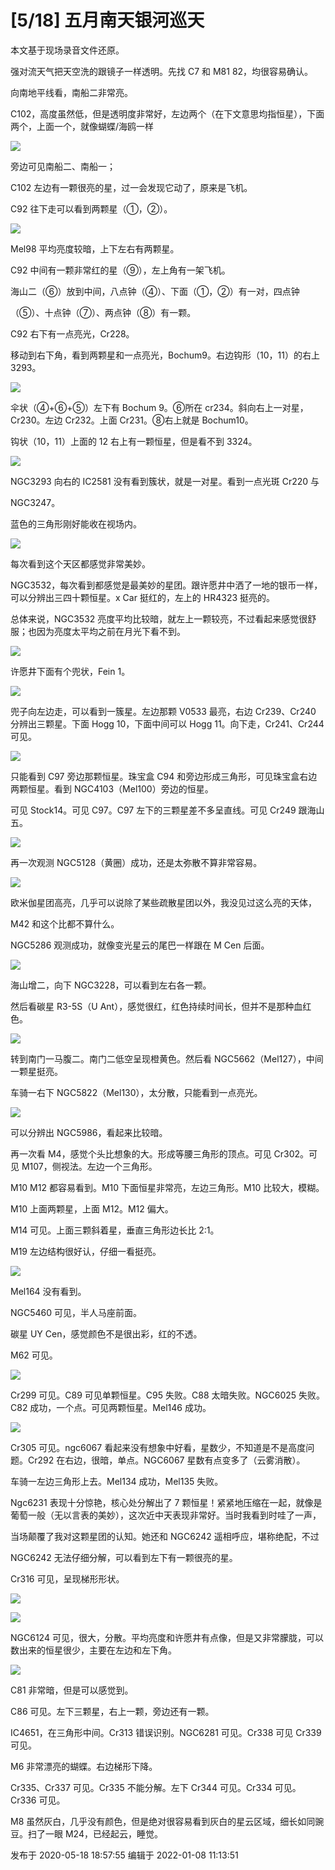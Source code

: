 # [5/18] 五月南天银河巡天

本文基于现场录音文件还原。

强对流天气把天空洗的跟镜子一样透明。先找 C7 和 M81 82，均很容易确认。

向南地平线看，南船二非常亮。

C102，高度虽然低，但是透明度非常好，左边两个（在下文意思均指恒星），下面两个，上面一个，就像蝴蝶/海鸥一样

  

![](https://pic1.zhimg.com/v2-ec3f49c10100bc5697ffc00ab898a2a1_720w.jpg?source=d16d100b)

  

旁边可见南船二、南船一；

C102 左边有一颗很亮的星，过一会发现它动了，原来是飞机。

C92 往下走可以看到两颗星（①，②）。

![](https://pic2.zhimg.com/v2-91de408d34438263cc54e6e426ed73a2_720w.jpg?source=d16d100b)

  

Mel98 平均亮度较暗，上下左右有两颗星。

C92 中间有一颗非常红的星（⑨），左上角有一架飞机。

海山二（⑥）放到中间，八点钟（④）、下面（①，②）有一对，四点钟

（⑤）、十点钟（⑦）、两点钟（⑧）有一颗。

C92 右下有一点亮光，Cr228。

移动到右下角，看到两颗星和一点亮光，Bochum9。右边钩形（10，11）的右上 3293。

  

![](https://pic3.zhimg.com/v2-55029a4108fb7c4948c0d985aabde76f_720w.jpg?source=d16d100b)

  

  

伞状（④+⑥+⑤）左下有 Bochum 9。⑥所在 cr234。斜向右上一对星，Cr230。左边 Cr232。上面 Cr231。⑧右上就是
Bochum10。

钩状（10，11）上面的 12 右上有一颗恒星，但是看不到 3324。

![](https://pic3.zhimg.com/v2-132afeff633e388fad956c25dca43396_720w.jpg?source=d16d100b)

  

NGC3293 向右的 IC2581 没有看到簇状，就是一对星。看到一点光斑 Cr220 与

NGC3247。

蓝色的三角形刚好能收在视场内。

![](https://pic1.zhimg.com/v2-c0fc4d1f4d5b0f91a3b2ff2bf4e655a5_720w.jpg?source=d16d100b)

  

每次看到这个天区都感觉非常美妙。

NGC3532，每次看到都感觉是最美妙的星团。跟许愿井中洒了一地的银币一样， 可以分辨出三四十颗恒星。x Car 挺红的，左上的 HR4323 挺亮的。

总体来说，NGC3532 亮度平均比较暗，就左上一颗较亮，不过看起来感觉很舒服；也因为亮度太平均之前在月光下看不到。

![](https://pic2.zhimg.com/v2-25043618365c9431297caa6cf85445a9_720w.jpg?source=d16d100b)

  

  

许愿井下面有个兜状，Fein 1。

![](https://pic3.zhimg.com/v2-71a1d5656a5dd5672b437f00348f7b2a_720w.jpg?source=d16d100b)

  

  

兜子向左边走，可以看到一簇星。左边那颗 V0533 最亮，右边 Cr239、Cr240 分辨出三颗星。下面 Hogg 10，下面中间可以 Hogg
11。向下走，Cr241、Cr244 可见。

![](https://pic1.zhimg.com/v2-d5a7270b6659b1390c26ed03bbc40ca9_720w.jpg?source=d16d100b)

只能看到 C97 旁边那颗恒星。珠宝盒 C94 和旁边形成三角形，可见珠宝盒右边两颗恒星。看到 NGC4103（Mel100）旁边的恒星。

可见 Stock14。可见 C97。C97 左下的三颗星差不多呈直线。可见 Cr249 跟海山五。

![](https://pic1.zhimg.com/v2-fe5f2c88d204019b04e2c483eae19d13_720w.jpg?source=d16d100b)

  

  

再一次观测 NGC5128（黄圈）成功，还是太弥散不算非常容易。

![](https://pica.zhimg.com/v2-22e046f6347bc431889edfca8952830a_720w.jpg?source=d16d100b)

  

  

欧米伽星团高亮，几乎可以说除了某些疏散星团以外，我没见过这么亮的天体，

M42 和这个比都不算什么。

NGC5286 观测成功，就像变光星云的尾巴一样跟在 M Cen 后面。

![](https://pic3.zhimg.com/v2-49f6718e433a755f127f24b5c5c61525_720w.jpg?source=d16d100b)

  

海山增二，向下 NGC3228，可以看到左右各一颗。

然后看碳星 R3-5S（U Ant），感觉很红，红色持续时间长，但并不是那种血红色。

![](https://pic3.zhimg.com/v2-e3144f95ca6746653be8469b4a92c0ee_720w.jpg?source=d16d100b)

  

转到南门一马腹二。南门二低空呈现橙黄色。然后看 NGC5662（Mel127），中间一颗星挺亮。

车骑一右下 NGC5822（Mel130），太分散，只能看到一点亮光。

![](https://pica.zhimg.com/v2-2c71f791caef4ce356c5758d81f13b00_720w.jpg?source=d16d100b)

  

可以分辨出 NGC5986，看起来比较暗。

再一次看 M4，感觉个头比想象的大。形成等腰三角形的顶点。可见 Cr302。可见 M107，侧视法。左边一个三角形。

M10 M12 都容易看到。M10 下面恒星非常亮，左边三角形。M10 比较大，模糊。

M10 上面两颗星，上面 M12。M12 偏大。

M14 可见。上面三颗斜着星，垂直三角形边长比 2:1。

M19 左边结构很好认，仔细一看挺亮。

![](https://pic1.zhimg.com/v2-9932e15c99d0f52ea90ca81c6b3448c1_720w.jpg?source=d16d100b)

  

  

Mel164 没有看到。

NGC5460 可见，半人马座前面。

碳星 UY Cen，感觉颜色不是很出彩，红的不透。

M62 可见。

![](https://pica.zhimg.com/v2-cdf4155085129374204285903faf4bbb_720w.jpg?source=d16d100b)

  

  

Cr299 可见。C89 可见单颗恒星。C95 失败。C88 太暗失败。NGC6025 失败。C82 成功，一个点。可见两颗恒星。Mel146 成功。

![](https://pic1.zhimg.com/v2-845a3fbd6f9a165c24072005e85e7dd9_720w.jpg?source=d16d100b)

  

Cr305 可见。ngc6067 看起来没有想象中好看，星数少，不知道是不是高度问题。Cr292 在右边，很暗，单点。NGC6067
星数有点变多了（云雾消散）。

车骑一左边三角形上去。Mel134 成功，Mel135 失败。

Ngc6231 表现十分惊艳，核心处分解出了 7 颗恒星！紧紧地压缩在一起，就像是葡萄一般（无以言表的美妙），这次近中天表现非常好。当时我看到时哇了一声，

  

当场颠覆了我对这颗星团的认知。她还和 NGC6242 遥相呼应，堪称绝配，不过

NGC6242 无法仔细分解，可以看到左下有一颗很亮的星。

Cr316 可见，呈现梯形形状。

![](https://pica.zhimg.com/v2-d2cc1750ef1f60c9582aa368dc58933c_720w.jpg?source=d16d100b)

  

![](https://pic1.zhimg.com/v2-4b96bd69cfdd1b687e1d682d9a0953c2_720w.jpg?source=d16d100b)

  

NGC6124 可见，很大，分散。平均亮度和许愿井有点像，但是又非常朦胧，可以数出来的恒星很少，主要在左边和左下角。

![](https://pic1.zhimg.com/v2-92564bd70d245cd0070e73c3ec169f3a_720w.jpg?source=d16d100b)

  

C81 非常暗，但是可以感觉到。

C86 可见。左下三颗星，右上一颗，旁边还有一颗。

IC4651，在三角形中间。Cr313 错误识别。NGC6281 可见。Cr338 可见 Cr339 可见。

M6 非常漂亮的蝴蝶。右边梯形下降。

Cr335、Cr337 可见。Cr335 不能分解。左下 Cr344 可见。Cr334 可见。Cr336 可见。

M8 虽然灰白，几乎没有颜色，但是绝对很容易看到灰白的星云区域，细长如同豌豆。扫了一眼 M24，已经起云，睡觉。

发布于 2020-05-18 18:57:55 编辑于 2022-01-08 11:13:51

